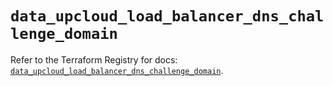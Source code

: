# `data_upcloud_load_balancer_dns_challenge_domain`

Refer to the Terraform Registry for docs: [`data_upcloud_load_balancer_dns_challenge_domain`](https://registry.terraform.io/providers/upcloudltd/upcloud/5.24.2/docs/data-sources/load_balancer_dns_challenge_domain).
